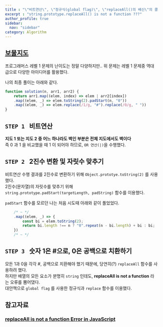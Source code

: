 ```yaml
---
title : "\"비트연산\", \"정규식(global flag)\", \"replaceAll()의 배신\"의 콜라보가 레벨 1 ?"
excerpt : "string.prototype.replaceAll() is not a function ???"
author_profile: true
sidebar:
  nav: "sidebar"
category: Algorithm
---
```


## [보물지도](https://school.programmers.co.kr/learn/courses/30/lessons/17681)  

프로그래머스 레벨 1 문제의 난이도는 정말 다양하지만.. 위 문제는 레벨 1 문제중 역대급으로 다양한 아이디어를 활용했다.

나의 최종 풀이는 아래와 같다.  
```javascript
function solution(n, arr1, arr2) {
    return arr1.map((elem, index) => elem | arr2[index])
    .map((elem, _) => elem.toString(2).padStart(n, "0"))
    .map((elem, _) => elem.replace(/1/g, "#").replace(/0/g, " "))
}
```

## `STEP 1` &nbsp; 비트연산  
**지도 1 또는 지도 2 중 어느 하나라도 벽인 부분은 전체 지도에서도 벽이다**  
즉 0 과 1 을 비교했을 때 1 이 되어야 하므로, `OR 연산(|)`을 수행했다.  

## `STEP 2` &nbsp; 2진수 변환 및 자릿수 맞추기
비트연산 수행 결과를 2진수로 변환하기 위해 `Object.prototye.toString(2)` 를 사용했다.     
2진수(문자열)의 자릿수를 맞추기 위해 `string.prototype.padStart(targetLength, padString)` 함수를 이용했다.
  
`padStart` 함수를 모르던 나는 처음 시도때 아래와 같이 풀었었다. 
```javascript
    /* ~ */
    .map((elem, _) => {
        const bi = elem.toString(2);
        return bi.length !== n ? "0".repeat(n - bi.length) + bi : bi;
    })
    /* ~ */
```

## `STEP 3` &nbsp; 숫자 1은 #으로, 0은 공백으로 치환하기
모든 1과 0을 각각 #, 공백으로 치환해야 했기 때문에, 당연히(?) `replaceAll` 함수를 사용하려 했다.  
하지만 배열의 모든 요소가 분명히 `string` 인데도, **replaceAll is not a function** 라는 오류를 뿜어댔다.  
대안책으로 `global flag` 를 사용한 정규식과 `replace` 함수를 이용했다.   

## 참고자료
### [replaceAll is not a function Error in JavaScript](https://bobbyhadz.com/blog/javascript-typeerror-replaceall-is-not-a-function)